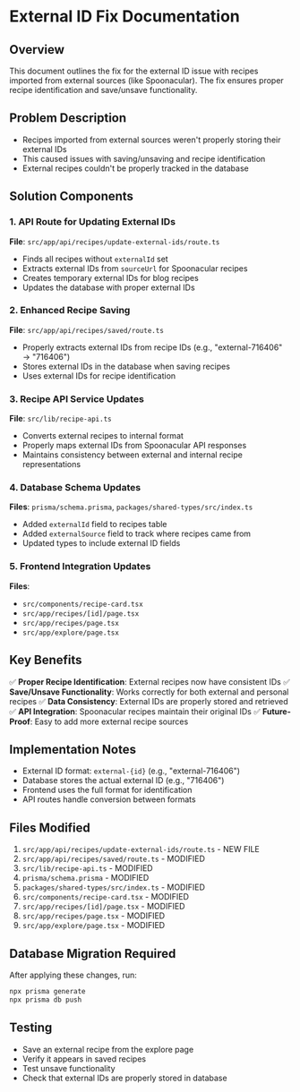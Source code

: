 # External ID Fix Documentation

## Overview
This document outlines the fix for the external ID issue with recipes imported from external sources (like Spoonacular). The fix ensures proper recipe identification and save/unsave functionality.

## Problem Description
- Recipes imported from external sources weren't properly storing their external IDs
- This caused issues with saving/unsaving and recipe identification
- External recipes couldn't be properly tracked in the database

## Solution Components

### 1. API Route for Updating External IDs
**File**: `src/app/api/recipes/update-external-ids/route.ts`
- Finds all recipes without `externalId` set
- Extracts external IDs from `sourceUrl` for Spoonacular recipes
- Creates temporary external IDs for blog recipes
- Updates the database with proper external IDs

### 2. Enhanced Recipe Saving
**File**: `src/app/api/recipes/saved/route.ts`
- Properly extracts external IDs from recipe IDs (e.g., "external-716406" → "716406")
- Stores external IDs in the database when saving recipes
- Uses external IDs for recipe identification

### 3. Recipe API Service Updates
**File**: `src/lib/recipe-api.ts`
- Converts external recipes to internal format
- Properly maps external IDs from Spoonacular API responses
- Maintains consistency between external and internal recipe representations

### 4. Database Schema Updates
**Files**: `prisma/schema.prisma`, `packages/shared-types/src/index.ts`
- Added `externalId` field to recipes table
- Added `externalSource` field to track where recipes came from
- Updated types to include external ID fields

### 5. Frontend Integration Updates
**Files**:
- `src/components/recipe-card.tsx`
- `src/app/recipes/[id]/page.tsx`
- `src/app/recipes/page.tsx`
- `src/app/explore/page.tsx`

## Key Benefits
✅ **Proper Recipe Identification**: External recipes now have consistent IDs
✅ **Save/Unsave Functionality**: Works correctly for both external and personal recipes
✅ **Data Consistency**: External IDs are properly stored and retrieved
✅ **API Integration**: Spoonacular recipes maintain their original IDs
✅ **Future-Proof**: Easy to add more external recipe sources

## Implementation Notes
- External ID format: `external-{id}` (e.g., "external-716406")
- Database stores the actual external ID (e.g., "716406")
- Frontend uses the full format for identification
- API routes handle conversion between formats

## Files Modified
1. `src/app/api/recipes/update-external-ids/route.ts` - NEW FILE
2. `src/app/api/recipes/saved/route.ts` - MODIFIED
3. `src/lib/recipe-api.ts` - MODIFIED
4. `prisma/schema.prisma` - MODIFIED
5. `packages/shared-types/src/index.ts` - MODIFIED
6. `src/components/recipe-card.tsx` - MODIFIED
7. `src/app/recipes/[id]/page.tsx` - MODIFIED
8. `src/app/recipes/page.tsx` - MODIFIED
9. `src/app/explore/page.tsx` - MODIFIED

## Database Migration Required
After applying these changes, run:
```bash
npx prisma generate
npx prisma db push
```

## Testing
- Save an external recipe from the explore page
- Verify it appears in saved recipes
- Test unsave functionality
- Check that external IDs are properly stored in database
